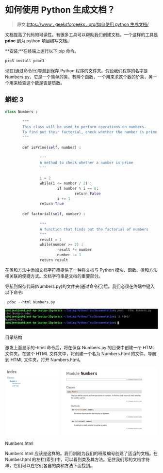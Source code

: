 # 如何使用 Python 生成文档？

> 原文:[https://www . geeksforgeeks . org/如何使用 python 生成文档/](https://www.geeksforgeeks.org/how-to-generate-a-documentation-using-python/)

文档提高了代码的可读性。有很多工具可以帮助我们创建文档。一个这样的工具是 **pdoc** 到为 python 项目编写文档。

**安装:**在终端上运行以下 pip 命令。

```py
pip3 install pdoc3

```

现在(通过命令行)导航到保存 Python 程序的文件夹。假设我们程序的名字是 Numbers.py，它是一个简单的类，有两个函数，一个用来求这个数的阶乘，另一个用来检查这个数是否是质数。

## 蟒蛇 3

```py
class Numbers :

        """
        This class will be used to perform operations on numbers.
        To find out their factorial, check whether the number is prime
        """

        def isPrime(self, number) :

                '''
                A method to check whether a number is prime
                '''

                i = 2
                while(i <= number / 2) :
                        if number % i == 0:
                                return False
                        i += 1
                return True

        def factorial(self, number) :

                """
                A function that finds out the factorial of numbers
                """
                result = 1
                while(number >= 2) :
                        result *= number
                        number -= 1
                return result
```

在类和方法中添加文档字符串提供了一种将文档与 Python 模块、函数、类和方法相关联的便捷方式。文档字符串是文档的重要部分。

导航到保存代码(Numbers.py)的文件夹(通过命令行)后。我们必须在终端中键入以下命令:

```py
 pdoc --html Numbers.py

```

![](img/4685db1fda19f62f0de462647b5466bf.png)

目录结构

激发上面显示的–html 命令后，将在保存 Numbers.py 的目录中创建一个 HTML 文件夹。在这个 HTML 文件夹中，将创建一个名为 Numbers.html 的文件。导航到 HTML 文件夹，打开 Numbers.html。

![](img/3636c49c29e60ce59b9c66cd1986a9a2.png)

Numbers.html

Numbers.html 应该是这样的。我们刚刚为我们的班级编号创建了适当的文档。在 Number.html 的左栏(索引)中，可以看到类及其方法。记住我们写的文档字符串，它们可以在它们各自的类和方法下面找到。